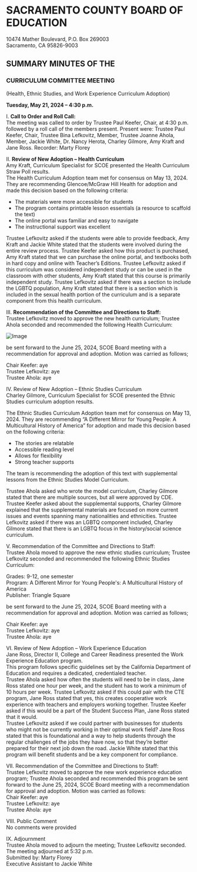 <!-- Page 1 -->
# SACRAMENTO COUNTY BOARD OF EDUCATION  
10474 Mather Boulevard, P.O. Box 269003  
Sacramento, CA  95826-9003  

## SUMMARY MINUTES OF THE  
### CURRICULUM COMMITTEE MEETING  
(Health, Ethnic Studies, and Work Experience Curriculum Adoption)  

**Tuesday, May 21, 2024 – 4:30 p.m.**  

I. **Call to Order and Roll Call:**  
The meeting was called to order by Trustee Paul Keefer, Chair, at 4:30 p.m. followed by a roll call of the members present. Present were: Trustee Paul Keefer, Chair, Trustee Bina Lefkovitz, Member, Trustee Joanne Ahola, Member, Jackie White, Dr. Nancy Herota, Charley Gilmore, Amy Kraft and Jane Ross. Recorder: Marty Florey  

II. **Review of New Adoption – Health Curriculum**  
Amy Kraft, Curriculum Specialist for SCOE presented the Health Curriculum Straw Poll results.  
The Health Curriculum Adoption team met for consensus on May 13, 2024. They are recommending Glencoe/McGraw Hill Health for adoption and made this decision based on the following criteria:  
- The materials were more accessible for students  
- The program contains printable lesson essentials (a resource to scaffold the text)  
- The online portal was familiar and easy to navigate  
- The instructional support was excellent  

Trustee Lefkovitz asked if the students were able to provide feedback, Amy Kraft and Jackie White stated that the students were involved during the entire review process. Trustee Keefer asked how this product is purchased, Amy Kraft stated that we can purchase the online portal, and textbooks both in hard copy and online with Teacher’s Editions. Trustee Lefkovitz asked if this curriculum was considered independent study or can be used in the classroom with other students, Amy Kraft stated that this course is primarily independent study. Trustee Lefkovitz asked if there was a section to include the LGBTQ population, Amy Kraft stated that there is a section which is included in the sexual health portion of the curriculum and is a separate component from this health curriculum.  

III. **Recommendation of the Committee and Directions to Staff:**  
Trustee Lefkovitz moved to approve the new health curriculum; Trustee Ahola seconded and recommended the following Health Curriculum:  
<!-- Page 2 -->
![Image](https://via.placeholder.com/993x768.png?text=Grades:+9th+-+12th+Program:+Glencoe+Health+Publisher:+McGraw+Hill)

be sent forward to the June 25, 2024, SCOE Board meeting with a recommendation for approval and adoption. Motion was carried as follows;

Chair Keefer: aye  
Trustee Lefkovitz: aye  
Trustee Ahola: aye  

IV. Review of New Adoption – Ethnic Studies Curriculum  
Charley Gilmore, Curriculum Specialist for SCOE presented the Ethnic Studies curriculum adoption results.

The Ethnic Studies Curriculum Adoption team met for consensus on May 13, 2024. They are recommending “A Different Mirror for Young People: A Multicultural History of America” for adoption and made this decision based on the following criteria:  
- The stories are relatable  
- Accessible reading level  
- Allows for flexibility  
- Strong teacher supports  

The team is recommending the adoption of this text with supplemental lessons from the Ethnic Studies Model Curriculum.

Trustee Ahola asked who wrote the model curriculum, Charley Gilmore stated that there are multiple sources, but all were approved by CDE. Trustee Keefer asked about the supplemental supports, Charley Gilmore explained that the supplemental materials are focused on more current issues and events spanning many nationalities and ethnicities. Trustee Lefkovitz asked if there was an LGBTQ component included, Charley Gilmore stated that there is an LGBTQ focus in the history/social science curriculum.

V. Recommendation of the Committee and Directions to Staff:  
Trustee Ahola moved to approve the new ethnic studies curriculum; Trustee Lefkovitz seconded and recommended the following Ethnic Studies Curriculum:

Grades: 9-12, one semester  
Program: A Different Mirror for Young People's: A Multicultural History of America  
Publisher: Triangle Square  

be sent forward to the June 25, 2024, SCOE Board meeting with a recommendation for approval and adoption. Motion was carried as follows;
<!-- Page 3 -->
Chair Keefer: aye  
Trustee Lefkovitz: aye  
Trustee Ahola: aye  

VI. Review of New Adoption – Work Experience Education  
Jane Ross, Director II, College and Career Readiness presented the Work Experience Education program.  
This program follows specific guidelines set by the California Department of Education and requires a dedicated, credentialed teacher.  
Trustee Ahola asked how often the students will need to be in class, Jane Ross stated one hour per week, and the student has to work a minimum of 10 hours per week. Trustee Lefkovitz asked if this could pair with the CTE program, Jane Ross stated that yes, this creates cooperative work experience with teachers and employers working together. Trustee Keefer asked if this would be a part of the Student Success Plan, Jane Ross stated that it would.  
Trustee Lefkovitz asked if we could partner with businesses for students who might not be currently working in their optimal work field? Jane Ross stated that this is foundational and a way to help students through the regular challenges of the jobs they have now, so that they’re better prepared for their next job down the road. Jackie White stated that this program will benefit students and be a key component for compliance.  

VII. Recommendation of the Committee and Directions to Staff:  
Trustee Lefkovitz moved to approve the new work experience education program; Trustee Ahola seconded and recommended this program be sent forward to the June 25, 2024, SCOE Board meeting with a recommendation for approval and adoption. Motion was carried as follows:  
Chair Keefer: aye  
Trustee Lefkovitz: aye  
Trustee Ahola: aye  

VIII. Public Comment  
No comments were provided  

IX. Adjournment  
Trustee Ahola moved to adjourn the meeting; Trustee Lefkovitz seconded. The meeting adjourned at 5:32 p.m.  
Submitted by: Marty Florey  
Executive Assistant to Jackie White  
